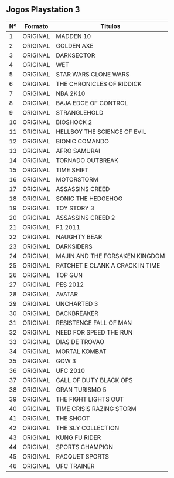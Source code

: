 ## Jogos Playstation 3



| Nº   | Formato  | Titulos                         |
| ---- | -------- | ------------------------------- |
| 1    | ORIGINAL | MADDEN 10                       |
| 2    | ORIGINAL | GOLDEN AXE                      |
| 3    | ORIGINAL | DARKSECTOR                      |
| 4    | ORIGINAL | WET                             |
| 5    | ORIGINAL | STAR WARS CLONE WARS            |
| 6    | ORIGINAL | THE CHRONICLES OF RIDDICK       |
| 7    | ORIGINAL | NBA 2K10                        |
| 8    | ORIGINAL | BAJA EDGE OF CONTROL            |
| 9    | ORIGINAL | STRANGLEHOLD                    |
| 10   | ORIGINAL | BIOSHOCK 2                      |
| 11   | ORIGINAL | HELLBOY THE SCIENCE OF EVIL     |
| 12   | ORIGINAL | BIONIC COMANDO                  |
| 13   | ORIGINAL | AFRO SAMURAI                    |
| 14   | ORIGINAL | TORNADO OUTBREAK                |
| 15   | ORIGINAL | TIME SHIFT                      |
| 16   | ORIGINAL | MOTORSTORM                      |
| 17   | ORIGINAL | ASSASSINS CREED                 |
| 18   | ORIGINAL | SONIC THE HEDGEHOG              |
| 19   | ORIGINAL | TOY STORY 3                     |
| 20   | ORIGINAL | ASSASSINS CREED 2               |
| 21   | ORIGINAL | F1 2011                         |
| 22   | ORIGINAL | NAUGHTY BEAR                    |
| 23   | ORIGINAL | DARKSIDERS                      |
| 24   | ORIGINAL | MAJIN AND THE FORSAKEN KINGDOM  |
| 25   | ORIGINAL | RATCHET E CLANK A CRACK IN TIME |
| 26   | ORIGINAL | TOP GUN                         |
| 27   | ORIGINAL | PES 2012                        |
| 28   | ORIGINAL | AVATAR                          |
| 29   | ORIGINAL | UNCHARTED 3                     |
| 30   | ORIGINAL | BACKBREAKER                     |
| 31   | ORIGINAL | RESISTENCE FALL OF MAN          |
| 32   | ORIGINAL | NEED FOR SPEED THE RUN          |
| 33   | ORIGINAL | DIAS DE TROVAO                  |
| 34   | ORIGINAL | MORTAL KOMBAT                   |
| 35   | ORIGINAL | GOW 3                           |
| 36   | ORIGINAL | UFC 2010                        |
| 37   | ORIGINAL | CALL OF DUTY BLACK OPS          |
| 38   | ORIGINAL | GRAN TURISMO 5                  |
| 39   | ORIGINAL | THE FIGHT LIGHTS OUT            |
| 40   | ORIGINAL | TIME CRISIS RAZING STORM        |
| 41   | ORIGINAL | THE SHOOT                       |
| 42   | ORIGINAL | THE SLY COLLECTION              |
| 43   | ORIGINAL | KUNG FU RIDER                   |
| 44   | ORIGINAL | SPORTS CHAMPION                 |
| 45   | ORIGINAL | RACQUET SPORTS                  |
| 46   | ORIGINAL | UFC TRAINER                     |